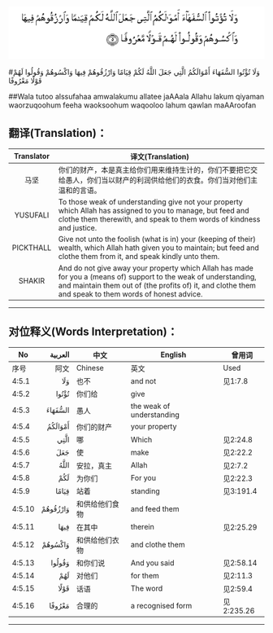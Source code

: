 ![004:005](images/004_005.gif)

#وَلَا تُؤْتُوا السُّفَهَاءَ أَمْوَالَكُمُ الَّتِي جَعَلَ اللَّهُ لَكُمْ قِيَامًا وَارْزُقُوهُمْ فِيهَا وَاكْسُوهُمْ وَقُولُوا لَهُمْ قَوْلًا مَعْرُوفًا 

##Wala tutoo alssufahaa amwalakumu allatee jaAAala Allahu lakum qiyaman waorzuqoohum feeha waoksoohum waqooloo lahum qawlan maAAroofan 

## 翻译(Translation)：

| Translator | 译文(Translation)                                            |
| :--------: | ------------------------------------------------------------ |
|    马坚    | 你们的财产，本是真主给你们用来维持生计的，你们不要把它交给愚人，你们当以财产的利润供给他们的衣食。你们当对他们主温和的言语。 |
|  YUSUFALI  | To those weak of understanding give not your property which Allah has assigned to you to manage, but feed and clothe them therewith, and speak to them words of kindness and justice. |
| PICKTHALL  | Give not unto the foolish (what is in) your (keeping of their) wealth, which Allah hath given you to maintain; but feed and clothe them from it, and speak kindly unto them. |
|   SHAKIR   | And do not give away your property which Allah has made for you a (means of) support to the weak of understanding, and maintain them out of (the profits of) it, and clothe them and speak to them words of honest advice. |

---

## 对位释义(Words Interpretation)：

| No   | العربية | 中文    | English | 曾用词 |
| ---- | ------: | ------- | ------- | ------ |
| 序号 |    阿文 | Chinese | 英文    | Used   |
| 4:5.1  | وَلَا      | 也不           | and not                   | 见1:7.8    |
| 4:5.2  | تُؤْتُوا    | 你们给         | give                      |            |
| 4:5.3  | السُّفَهَاءَ  | 愚人           | the weak of understanding |            |
| 4:5.4  | أَمْوَالَكُمُ  | 你们的财产     | your property             |            |
| 4:5.5  | الَّتِي     | 哪             | Which                     | 见2:24.8   |
| 4:5.6  | جَعَلَ      | 使             | make                      | 见2:22.2   |
| 4:5.7  | اللَّهُ     | 安拉，真主     | Allah                     | 见2:7.2 |
| 4:5.8  | لَكُمْ      | 为你们         | For you                   | 见2:22.3   |
| 4:5.9  | قِيَامًا    | 站着           | standing                  | 见3:191.4  |
| 4:5.10 | وَارْزُقُوهُمْ | 和供给他们食物 | and feed them             |            |
| 4:5.11 | فِيهَا     | 在其中         | therein                   | 见2:25.29  |
| 4:5.12 | وَاكْسُوهُمْ  | 和供给他们衣物 | and clothe them           |            |
| 4:5.13 | وَقُولُوا   | 和你们说       | And you said              | 见2:58.14  |
| 4:5.14 | لَهُمْ      | 对他们         | for them                  | 见2:11.3   |
| 4:5.15 | قَوْلًا     | 话语           | The word                  | 见2:59.4   |
| 4:5.16 | مَعْرُوفًا   | 合理的         | a recognised form         | 见2:235.26 |

---
